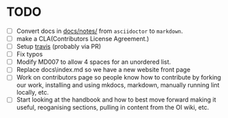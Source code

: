# TODO

- [ ] Convert docs in [docs/notes/](https://github.com/makruger/website-2.0/tree/master/docs/notes) from ``asciidoctor`` to ``markdown``.
- [ ] make a CLA(Contributors License Agreement.)
- [ ] Setup [travis](travis-ci.org) (probably via PR)
- [ ] Fix typos
- [ ] Modify MD007 to allow 4 spaces for an unordered list.
- [ ] Replace docs\index.md so we have a new website front page
- [ ] Work on contributors page so people know how to contribute by forking our work, installing and using mkdocs, markdown, manually running lint locally, etc.
- [ ] Start looking at the handbook and how to best move forward making it useful, reoganising sections, pulling in content from the OI wiki, etc.
